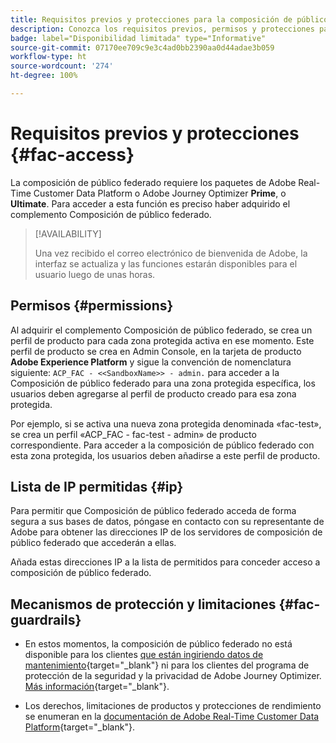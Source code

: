 ```yaml
---
title: Requisitos previos y protecciones para la composición de público federado
description: Conozca los requisitos previos, permisos y protecciones para la composición de público federado
badge: label="Disponibilidad limitada" type="Informative"
source-git-commit: 07170ee709c9e3c4ad0bb2390aa0d44adae3b059
workflow-type: ht
source-wordcount: '274'
ht-degree: 100%

---
```


# Requisitos previos y protecciones {#fac-access}

La composición de público federado requiere los paquetes de Adobe Real-Time Customer Data Platform o Adobe Journey Optimizer **Prime**, o **Ultimate**. Para acceder a esta función es preciso haber adquirido el complemento Composición de público federado.

>[!AVAILABILITY]
>
>Una vez recibido el correo electrónico de bienvenida de Adobe, la interfaz se actualiza y las funciones estarán disponibles para el usuario luego de unas horas.

## Permisos {#permissions}

Al adquirir el complemento Composición de público federado, se crea un perfil de producto para cada zona protegida activa en ese momento. Este perfil de producto se crea en Admin Console, en la tarjeta de producto **Adobe Experience Platform** y sigue la convención de nomenclatura siguiente: `ACP_FAC - <<SandboxName>> - admin.` para acceder a la Composición de público federado para una zona protegida específica, los usuarios deben agregarse al perfil de producto creado para esa zona protegida.

Por ejemplo, si se activa una nueva zona protegida denominada «fac-test», se crea un perfil «ACP_FAC - fac-test - admin» de producto correspondiente. Para acceder a la composición de público federado con esta zona protegida, los usuarios deben añadirse a este perfil de producto.

## Lista de IP permitidas {#ip}

Para permitir que Composición de público federado acceda de forma segura a sus bases de datos, póngase en contacto con su representante de Adobe para obtener las direcciones IP de los servidores de composición de público federado que accederán a ellas.

Añada estas direcciones IP a la lista de permitidos para conceder acceso a composición de público federado.

## Mecanismos de protección y limitaciones {#fac-guardrails}

* En estos momentos, la composición de público federado no está disponible para los clientes [que están ingiriendo datos de mantenimiento](https://experienceleague.adobe.com/es/docs/events/customer-data-management-voices-recordings/governance/healthcare-shield){target="_blank"} ni para los clientes del programa de protección de la seguridad y la privacidad de Adobe Journey Optimizer. [Más información](https://experienceleague.adobe.com/es/docs/journey-optimizer/using/audiences-profiles-identities/audiences/about-audiences){target="_blank"}.

<!--
* Federated Audience Composition is compatible with Privacy & Security Shield and can be used in all verticals except for healthcare industries. Currently, Federated Audience Composition cannot be licensed to customers looking to ingest health data. [Learn more](https://experienceleague.adobe.com/en/docs/events/customer-data-management-voices-recordings/governance/healthcare-shield){target="_blank"}-->

* Los derechos, limitaciones de productos y protecciones de rendimiento se enumeran en la [documentación de Adobe Real-Time Customer Data Platform](https://experienceleague.adobe.com/es/docs/experience-platform/profile/guardrails){target="_blank"}.
